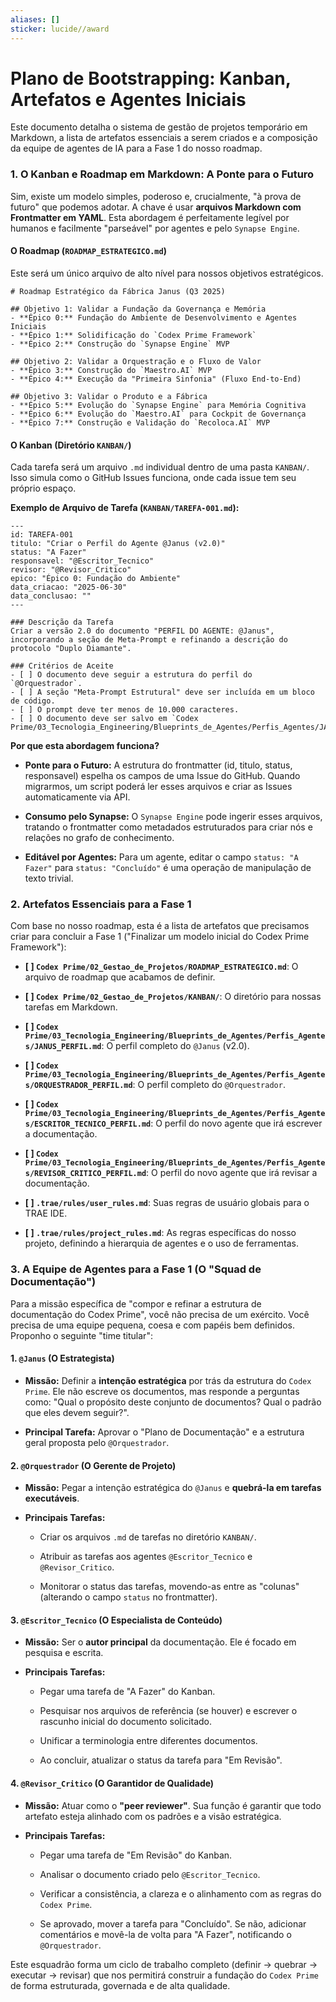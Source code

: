 ```yaml
---
aliases: []
sticker: lucide//award
---
```

# Plano de Bootstrapping: Kanban, Artefatos e Agentes Iniciais

Este documento detalha o sistema de gestão de projetos temporário em Markdown, a lista de artefatos essenciais a serem criados e a composição da equipe de agentes de IA para a Fase 1 do nosso roadmap.

### **1. O Kanban e Roadmap em Markdown: A Ponte para o Futuro**

Sim, existe um modelo simples, poderoso e, crucialmente, "à prova de futuro" que podemos adotar. A chave é usar **arquivos Markdown com Frontmatter em YAML**. Esta abordagem é perfeitamente legível por humanos e facilmente "parseável" por agentes e pelo `Synapse Engine`.

#### **O Roadmap (`ROADMAP_ESTRATEGICO.md`)**

Este será um único arquivo de alto nível para nossos objetivos estratégicos.

```
# Roadmap Estratégico da Fábrica Janus (Q3 2025)

## Objetivo 1: Validar a Fundação da Governança e Memória
- **Épico 0:** Fundação do Ambiente de Desenvolvimento e Agentes Iniciais
- **Épico 1:** Solidificação do `Codex Prime Framework`
- **Épico 2:** Construção do `Synapse Engine` MVP

## Objetivo 2: Validar a Orquestração e o Fluxo de Valor
- **Épico 3:** Construção do `Maestro.AI` MVP
- **Épico 4:** Execução da "Primeira Sinfonia" (Fluxo End-to-End)

## Objetivo 3: Validar o Produto e a Fábrica
- **Épico 5:** Evolução do `Synapse Engine` para Memória Cognitiva
- **Épico 6:** Evolução do `Maestro.AI` para Cockpit de Governança
- **Épico 7:** Construção e Validação do `Recoloca.AI` MVP
```

#### **O Kanban (Diretório `KANBAN/`)**

Cada tarefa será um arquivo `.md` individual dentro de uma pasta `KANBAN/`. Isso simula como o GitHub Issues funciona, onde cada issue tem seu próprio espaço.

**Exemplo de Arquivo de Tarefa (`KANBAN/TAREFA-001.md`):**

```
---
id: TAREFA-001
titulo: "Criar o Perfil do Agente @Janus (v2.0)"
status: "A Fazer"
responsavel: "@Escritor_Tecnico"
revisor: "@Revisor_Critico"
epico: "Épico 0: Fundação do Ambiente"
data_criacao: "2025-06-30"
data_conclusao: ""
---

### Descrição da Tarefa
Criar a versão 2.0 do documento "PERFIL DO AGENTE: @Janus", incorporando a seção de Meta-Prompt e refinando a descrição do protocolo "Duplo Diamante".

### Critérios de Aceite
- [ ] O documento deve seguir a estrutura do perfil do `@Orquestrador`.
- [ ] A seção "Meta-Prompt Estrutural" deve ser incluída em um bloco de código.
- [ ] O prompt deve ter menos de 10.000 caracteres.
- [ ] O documento deve ser salvo em `Codex Prime/03_Tecnologia_Engineering/Blueprints_de_Agentes/Perfis_Agentes/JANUS_PERFIL.md`.
```

**Por que esta abordagem funciona?**

- **Ponte para o Futuro:** A estrutura do frontmatter (id, titulo, status, responsavel) espelha os campos de uma Issue do GitHub. Quando migrarmos, um script poderá ler esses arquivos e criar as Issues automaticamente via API.
    
- **Consumo pelo Synapse:** O `Synapse Engine` pode ingerir esses arquivos, tratando o frontmatter como metadados estruturados para criar nós e relações no grafo de conhecimento.
    
- **Editável por Agentes:** Para um agente, editar o campo `status: "A Fazer"` para `status: "Concluído"` é uma operação de manipulação de texto trivial.
    

### **2. Artefatos Essenciais para a Fase 1**

Com base no nosso roadmap, esta é a lista de artefatos que precisamos criar para concluir a Fase 1 ("Finalizar um modelo inicial do Codex Prime Framework"):

- **[ ] `Codex Prime/02_Gestao_de_Projetos/ROADMAP_ESTRATEGICO.md`**: O arquivo de roadmap que acabamos de definir.
    
- **[ ] `Codex Prime/02_Gestao_de_Projetos/KANBAN/`**: O diretório para nossas tarefas em Markdown.
    
- **[ ] `Codex Prime/03_Tecnologia_Engineering/Blueprints_de_Agentes/Perfis_Agentes/JANUS_PERFIL.md`**: O perfil completo do `@Janus` (v2.0).
    
- **[ ] `Codex Prime/03_Tecnologia_Engineering/Blueprints_de_Agentes/Perfis_Agentes/ORQUESTRADOR_PERFIL.md`**: O perfil completo do `@Orquestrador`.
    
- **[ ] `Codex Prime/03_Tecnologia_Engineering/Blueprints_de_Agentes/Perfis_Agentes/ESCRITOR_TECNICO_PERFIL.md`**: O perfil do novo agente que irá escrever a documentação.
    
- **[ ] `Codex Prime/03_Tecnologia_Engineering/Blueprints_de_Agentes/Perfis_Agentes/REVISOR_CRITICO_PERFIL.md`**: O perfil do novo agente que irá revisar a documentação.
    
- **[ ] `.trae/rules/user_rules.md`**: Suas regras de usuário globais para o TRAE IDE.
    
- **[ ] `.trae/rules/project_rules.md`**: As regras específicas do nosso projeto, definindo a hierarquia de agentes e o uso de ferramentas.
    

### **3. A Equipe de Agentes para a Fase 1 (O "Squad de Documentação")**

Para a missão específica de "compor e refinar a estrutura de documentação do Codex Prime", você não precisa de um exército. Você precisa de uma equipe pequena, coesa e com papéis bem definidos. Proponho o seguinte "time titular":

#### **1. `@Janus` (O Estrategista)**

- **Missão:** Definir a **intenção estratégica** por trás da estrutura do `Codex Prime`. Ele não escreve os documentos, mas responde a perguntas como: "Qual o propósito deste conjunto de documentos? Qual o padrão que eles devem seguir?".
    
- **Principal Tarefa:** Aprovar o "Plano de Documentação" e a estrutura geral proposta pelo `@Orquestrador`.
    

#### **2. `@Orquestrador` (O Gerente de Projeto)**

- **Missão:** Pegar a intenção estratégica do `@Janus` e **quebrá-la em tarefas executáveis**.
    
- **Principais Tarefas:**
    
    - Criar os arquivos `.md` de tarefas no diretório `KANBAN/`.
        
    - Atribuir as tarefas aos agentes `@Escritor_Tecnico` e `@Revisor_Critico`.
        
    - Monitorar o status das tarefas, movendo-as entre as "colunas" (alterando o campo `status` no frontmatter).
        

#### **3. `@Escritor_Tecnico` (O Especialista de Conteúdo)**

- **Missão:** Ser o **autor principal** da documentação. Ele é focado em pesquisa e escrita.
    
- **Principais Tarefas:**
    
    - Pegar uma tarefa de "A Fazer" do Kanban.
        
    - Pesquisar nos arquivos de referência (se houver) e escrever o rascunho inicial do documento solicitado.
        
    - Unificar a terminologia entre diferentes documentos.
        
    - Ao concluir, atualizar o status da tarefa para "Em Revisão".
        

#### **4. `@Revisor_Critico` (O Garantidor de Qualidade)**

- **Missão:** Atuar como o **"peer reviewer"**. Sua função é garantir que todo artefato esteja alinhado com os padrões e a visão estratégica.
    
- **Principais Tarefas:**
    
    - Pegar uma tarefa de "Em Revisão" do Kanban.
        
    - Analisar o documento criado pelo `@Escritor_Tecnico`.
        
    - Verificar a consistência, a clareza e o alinhamento com as regras do `Codex Prime`.
        
    - Se aprovado, mover a tarefa para "Concluído". Se não, adicionar comentários e movê-la de volta para "A Fazer", notificando o `@Orquestrador`.
        

Este esquadrão forma um ciclo de trabalho completo (definir -> quebrar -> executar -> revisar) que nos permitirá construir a fundação do `Codex Prime` de forma estruturada, governada e de alta qualidade.